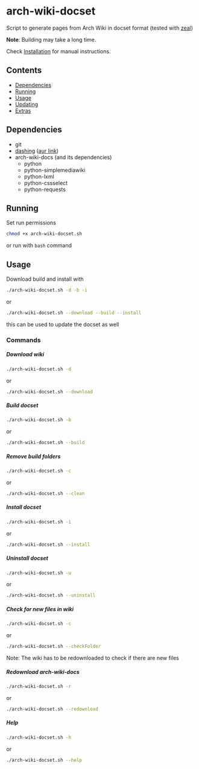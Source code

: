 # arch-wiki-docset
Script to generate pages from Arch Wiki in docset format (tested with [zeal](https://github.com/zealdocs/zeal/))

**Note**: Building may take a long time.

Check [Installation](#manual-installation) for manual instructions.

## Contents
- [Dependencies](#dependencies)
- [Running](#running)
- [Usage](#usage)
- [Updating](#updating)
- [Extras](#extras)

## Dependencies
- git
- [dashing](https://github.com/technosophos/dashing) ([aur link](https://aur.archlinux.org/packages/dashing))
- arch-wiki-docs (and its dependencies)
    - python
    - python-simplemediawiki
    - python-lxml
    - python-cssselect
    - python-requests


## Running
Set run permissions
```bash
chmod +x arch-wiki-docset.sh
```
or run with ```bash``` command


## Usage

Download build and install with
```bash
./arch-wiki-docset.sh -d -b -i
```
or
```bash
./arch-wiki-docset.sh --download --build --install
```
this can be used to update the docset as well

### Commands
##### Download wiki
```bash
./arch-wiki-docset.sh -d
```
or
```bash
./arch-wiki-docset.sh --download
```

##### Build docset
```bash
./arch-wiki-docset.sh -b
```
or
```bash
./arch-wiki-docset.sh --build
```

##### Remove build folders
```bash
./arch-wiki-docset.sh -c
```
or
```bash
./arch-wiki-docset.sh --clean
```

##### Install docset
```bash
./arch-wiki-docset.sh -i
```
or
```bash
./arch-wiki-docset.sh --install
```

##### Uninstall docset
```bash
./arch-wiki-docset.sh -u
```
or
```bash
./arch-wiki-docset.sh --uninstall
```

##### Check for new files in wiki
```bash
./arch-wiki-docset.sh -c
```
or
```bash
./arch-wiki-docset.sh --checkFolder
```
Note: The wiki has to be redownloaded to check if there are new files

##### Redownload arch-wiki-docs
```bash
./arch-wiki-docset.sh -r
```
or
```bash
./arch-wiki-docset.sh --redownload
```

##### Help
```bash
./arch-wiki-docset.sh -h
```
or
```bash
./arch-wiki-docset.sh --help
```
